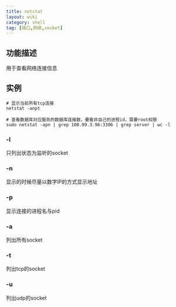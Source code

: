 ```yaml
---
title: netstat
layout: wiki
category: shell
tag: [端口,网络,socket]
---
```


## 功能描述

用于查看网络连接信息


## 实例

~~~
# 显示当前所有tcp连接
netstat -anpt

# 查看数据库对应服务的数据库连接数，要看非自己的进程id，需要root权限
sudo netstat -apn | grep 100.99.3.96:3306 | grep server | wc -l
~~~

### -l

只列出状态为监听的socket

### -n

显示的时候尽量以数字IP的方式显示地址

### -p

显示连接的进程名与pid

### -a

列出所有socket

### -t

列出tcp的socket

### -u

列出udp的socket
